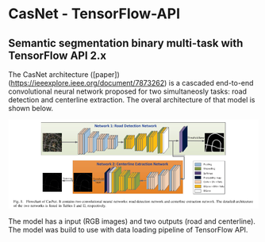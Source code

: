 # CasNet - TensorFlow-API
## Semantic segmentation binary multi-task with TensorFlow API 2.x

The CasNet architecture ([paper])(https://ieeexplore.ieee.org/document/7873262) is a cascaded end-to-end convolutional neural network proposed for two simultaneosly tasks: road detection and centerline extraction. The overal architecture of that model is shown below.

![](images/casnet_img.png)

The model has a input (RGB images) and two outputs (road and centerline). The model was build to use with data loading pipeline of TensorFlow API.
